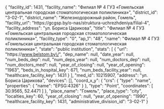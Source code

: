 {
    "facility_id": 1431,
    "facility_name": "Филиал № 4 ГУЗ «Гомельская центральная городская стоматологическая поликлиника»",
    "district_id": "3-02-1",
    "district_name": "Железнодорожный район, Гомель",
    "facility_url": "https:\/\/gcgsp.by\/o-nas\/struktura-uchrezhdeniya\/filial-4",
    "facility_address": "ул. Бориса Царикова",
    "title": "Филиал № 4 ГУЗ «Гомельская центральная городская стоматологическая поликлиника»",
    "facility_type": "0",
    "ap_1": "48",
    "name": "Филиал № 4 ГУЗ «Гомельская центральная городская стоматологическая поликлиника»",
    "state": "public institution",
    "stats": [
        {
            "url": "https:\/\/www.belstom.by\/",
            "dep_name": null,
            "date_year": null,
            "num_beds_dep": null,
            "num_deps_year": null,
            "num_doctors_dep": null,
            "num_doctors_med": null,
            "year_of_closing": null,
            "year_of_opening": "1963",
            "beds_in_hospital_key": 671,
            "num_beds_facility_year": null,
            "healthcare_facility_key": 1431
        }
    ],
    "med_id": 10215907,
    "address": "ул. Бориса Царикова",
    "devices": [],
    "coord_x_y": {
        "crs": {
            "type": "name",
            "properties": {
                "name": "EPSG:4326"
            }
        },
        "type": "Point",
        "coordinates": [
            30.9565,
            52.4471
        ]
    },
    "place_name": "Гомель",
    "place_type": "city",
    "localties_key": 60,
    "year_of_closing": null,
    "year_of_opening": "1990",
    "healthcare_facility_key": 1431,
    "administrative_division_id": "3-02-1"
}